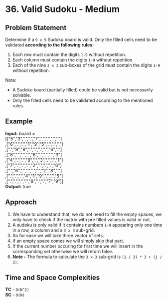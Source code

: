 # 36. Valid Sudoku - Medium

## Problem Statement
Determine if a `9 x 9` Sudoku board is valid. Only the filled cells need to be validated **according to the following rules:**

1. Each row must contain the digits `1-9` without repetition.
2. Each column must contain the digits `1-9` without repetition.
3. Each of the nine `3 x 3` sub-boxes of the grid must contain the digits `1-9` without repetition.<br>

Note:

- A Sudoku board (partially filled) could be valid but is not necessarily solvable.
- Only the filled cells need to be validated according to the mentioned rules.

## Example
**Input:** board = <br>
[["5","3",".",".","7",".",".",".","."]<br>
,["6",".",".","1","9","5",".",".","."]<br>
,[".","9","8",".",".",".",".","6","."]<br>
,["8",".",".",".","6",".",".",".","3"]<br>
,["4",".",".","8",".","3",".",".","1"]<br>
,["7",".",".",".","2",".",".",".","6"]<br>
,[".","6",".",".",".",".","2","8","."]<br>
,[".",".",".","4","1","9",".",".","5"]<br>
,[".",".",".",".","8",".",".","7","9"]]<br>
**Output:** true

## Approach
1. We have to understand that, we do not need to fill the empty spaces, we only have to check if the matrix with pre filled values is valid or not.
2. A sudoku is only valid if it contains numbers `1-9` appearing only one time in a row, a column and a `3 x 3` sub-grid.
3. So for ease we will take three vector of sets.
4. If an empty space comes we will simply skip that part.
5. If the current number occuring for first time we will insert in the corresponding set otherwise we will return false.
6. **Note -** The formula to calculate the `3 x 3` sub-grid is `(i / 3) * 3 + (j / 3)`.

## Time and Space Complexities
**TC** - `O(N^2)`<br>
**SC** - `O(N)`
